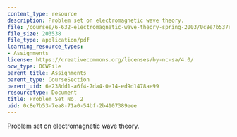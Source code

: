 ```yaml
---
content_type: resource
description: Problem set on electromagnetic wave theory.
file: /courses/6-632-electromagnetic-wave-theory-spring-2003/0c8e7b537ea871a054bf2b4107389eee_ps2.pdf
file_size: 203538
file_type: application/pdf
learning_resource_types:
- Assignments
license: https://creativecommons.org/licenses/by-nc-sa/4.0/
ocw_type: OCWFile
parent_title: Assignments
parent_type: CourseSection
parent_uid: 6e238dd1-a6f4-7da4-0e14-ed9d1478ae99
resourcetype: Document
title: Problem Set No. 2
uid: 0c8e7b53-7ea8-71a0-54bf-2b4107389eee
---
```

Problem set on electromagnetic wave theory.